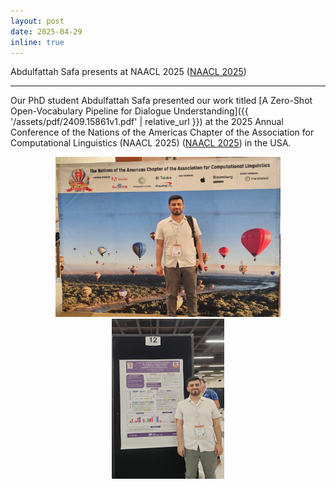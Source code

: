```yaml
---
layout: post
date: 2025-04-29
inline: true
---
```


Abdulfattah Safa presents at NAACL 2025 ([NAACL 2025](https://2025.naacl.org/))

***
Our PhD student Abdulfattah Safa presented our work titled [A Zero-Shot Open-Vocabulary Pipeline for Dialogue Understanding]({{ '/assets/pdf/2409.15861v1.pdf' | relative_url }}) at the 2025 Annual Conference of the Nations of the Americas Chapter of the Association for Computational Linguistics (NAACL 2025) ([NAACL 2025](https://2025.naacl.org/)) in the USA.
<div style="text-align: center;">
    <img title="Abed at NAACL 2025" alt="Abed at NAACL 2025" src="assets/img/news/abed-naacl25-1.jpg" width="360" height="256">
    <img title="Abed at NAACL 2025" alt="Abed at NAACL 2025" src="assets/img/news/abed-naacl25-2.jpg" width="180" height="256">
</div>